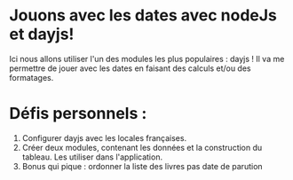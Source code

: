 # Jouons avec les dates avec nodeJs et dayjs!

Ici nous allons utiliser l'un des modules les plus populaires : dayjs !
Il va me permettre de jouer avec les dates en faisant des calculs et/ou des formatages.

# Défis personnels :

1. Configurer dayjs avec les locales françaises.
2. Créer deux modules, contenant les données et la construction du tableau. Les utiliser dans l'application.
3. Bonus qui pique : ordonner la liste des livres pas date de parution
